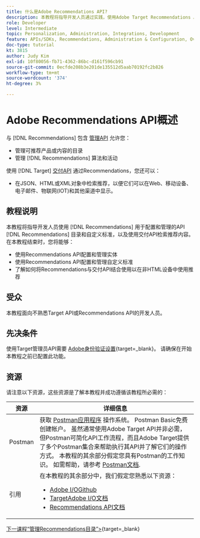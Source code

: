 ```yaml
---
title: 什么是Adobe Recommendations API?
description: 本教程将指导开发人员通过实践，使用Adobe Target Recommendations API配置和管理Recommendations目录和自定义标准，以及使用交付API检索推荐内容。
role: Developer
level: Intermediate
topic: Personalization, Administration, Integrations, Development
feature: APIs/SDKs, Recommendations, Administration & Configuration, Overview
doc-type: tutorial
kt: 3815
author: Judy Kim
exl-id: 10f80056-fb71-4362-86bc-d161f596cb91
source-git-commit: 0ecfde208b3e201de135512d5aab70192fc2b826
workflow-type: tm+mt
source-wordcount: '374'
ht-degree: 3%

---
```


# Adobe Recommendations API概述

与 [!DNL Recommendations] 包含 [管理API](https://experienceleague.adobe.com/docs/target/using/apis/api-overview.html?lang=en) 允许您：

* 管理可推荐产品或内容的目录
* 管理 [!DNL Recommendations] 算法和活动

使用 [!DNL Target] [交付API](https://experienceleague.adobe.com/docs/target/using/apis/api-overview.html?lang=en) 通过Recommendations，您还可以：

* 在JSON、HTML或XML对象中检索推荐，以便它们可以在Web、移动设备、电子邮件、物联网(IOT)和其他渠道中显示。

## 教程说明

本教程将指导开发人员使用 [!DNL Recommendations] 用于配置和管理的API [!DNL Recommendations] 目录和自定义标准，以及使用交付API检索推荐内容。 在本教程结束时，您将能够：

* 使用Recommendations API配置和管理实体
* 使用Recommendations API配置和管理自定义标准
* 了解如何将Recommendations与交付API结合使用以在非HTML设备中使用推荐

## 受众

本教程面向不熟悉Target API或Recommendations API的开发人员。

## 先决条件

使用Target管理员API需要 [Adobe身份验证设置](https://developer.adobe.com/target/before-administer/configure-authentication/){target=_blank}。 请确保在开始本教程之前已配置此功能。

## 资源

请注意以下资源，这些资源是了解本教程并成功遵循该教程所必需的：

| 资源 | 详细信息 |
| --- | --- |
| Postman | 获取 [Postman应用程序](https://www.postman.com/downloads/) 操作系统。 Postman Basic免费创建帐户。 虽然通常使用Adobe Target API并非必需，但Postman可简化API工作流程，而且Adobe Target提供了多个Postman集合来帮助执行其API并了解它们的操作方式。 本教程的其余部分假定您具有Postman的工作知识。 如需帮助，请参考 [Postman文档](https://learning.getpostman.com/). |
| 引用 | 在本教程的其余部分中，我们假定您熟悉以下资源：<UL><li>[Adobe I/OGithub](https://github.com/adobeio)</li><li>[TargetAdobe I/O文档](https://developers.adobetarget.com/api/#introduction)</li><li>[Recommendations API文档](https://developers.adobetarget.com/api/recommendations/)</li></ul> |

[下一课程“管理Recommendations目录”>](https://developer.adobe.com/target/before-administer/recs-api/manage-catalog/){target=_blank}
